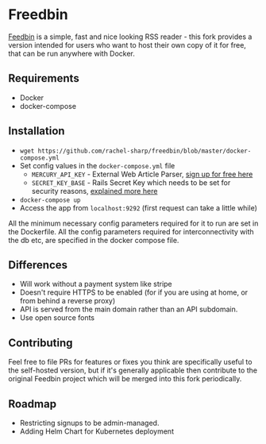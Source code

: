 Freedbin
========

[Feedbin](https://github.com/feedbin/feedbin) is a simple, fast and nice looking RSS reader - this fork provides a version intended for users who want to host their own copy of it for free, that can be run anywhere with Docker.

Requirements
------------

 - Docker
 - docker-compose

Installation
-------------

 - `wget https://github.com/rachel-sharp/freedbin/blob/master/docker-compose.yml`
 - Set config values in the `docker-compose.yml` file
   - `MERCURY_API_KEY` - External Web Article Parser, [sign up for free here](https://mercury.postlight.com/web-parser/)
   - `SECRET_KEY_BASE` - Rails Secret Key which needs to be set for security reasons, [explained more here](https://medium.com/@michaeljcoyne/understanding-the-secret-key-base-in-ruby-on-rails-ce2f6f9968a1)
 - `docker-compose up`
 - Access the app from `localhost:9292` (first request can take a little while)

All the minimum necessary config parameters required for it to run are set in the Dockerfile. All the config parameters required for interconnectivity with the db etc, are specified in the docker compose file.

Differences
-----------

 - Will work without a payment system like stripe
 - Doesn't require HTTPS to be enabled (for if you are using at home, or from behind a reverse proxy)
 - API is served from the main domain rather than an API subdomain.
 - Use open source fonts

Contributing
------------

Feel free to file PRs for features or fixes you think are specifically useful to the self-hosted version, but if it's generally applicable then contribute to the original Feedbin project which will be merged into this fork periodically.

Roadmap
-------

- Restricting signups to be admin-managed.
- Adding Helm Chart for Kubernetes deployment